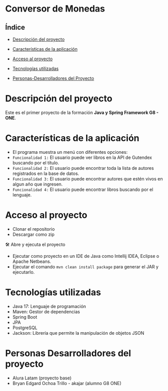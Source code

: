 # Conversor de Monedas

## Índice

* [Descripción del proyecto](#descripción-del-proyecto)

* [Características de la aplicación](#Características-de-la-aplicación)

* [Acceso al proyecto](#acceso-proyecto)

* [Tecnologías utilizadas](#tecnologías-utilizadas)

* [Personas-Desarrolladores del Proyecto](#personas-desarrolladores)

# Descripción del proyecto
Este es el primer proyecto de la formación **Java y Spring Framework G8 - ONE**.

# Características de la aplicación
- El programa muestra un menú con diferentes opciones: 
- `Funcionalidad 1:` El usuario puede ver libros en la API de Gutendex buscando por el título.
- `Funcionalidad 2:` El usuario puede encontrar toda la lista de autores registrados en la base de datos.
- `Funcionalidad 3:` El usuario puede encontrar autores que estén vivos en algun año que ingresen.
- `Funcionalidad 4:` El usuario puede encontrar libros buscando por el lenguaje.


# Acceso al proyecto
- Clonar el repositorio
- Descargar como zip

🛠️ Abre y ejecuta el proyecto
- Ejecutar como proyecto en un IDE de Java como Intellij IDEA, Eclipse o Apache Netbeans.
- Ejecutar el comando `mvn clean install package` para generar el JAR y ejecutarlo.

# Tecnologías utilizadas
- Java 17: Lenguaje de programación
- Maven: Gestor de dependencias
- Spring Boot
- JPA
- PostgreSQL
- Jackson: Librería que permite la manipulación de objetos JSON

# Personas Desarrolladores del proyecto
- Alura Latam (proyecto base)
- Bryan Edgard Ochoa Trillo - akajar (alumno G8 ONE)
